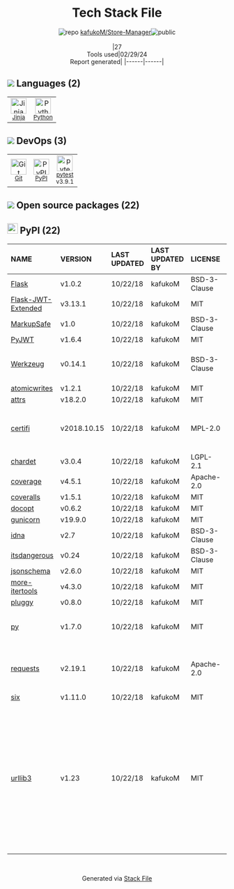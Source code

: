 <!--
&lt;--- Readme.md Snippet without images Start ---&gt;
## Tech Stack
kafukoM/Store-Manager is built on the following main stack:

- [Jinja](https://palletsprojects.com/p/jinja/) – Templating Languages & Extensions
- [Python](https://www.python.org) – Languages
- [pytest](http://pytest.org/latest/) – Testing Frameworks

Full tech stack [here](/techstack.md)

&lt;--- Readme.md Snippet without images End ---&gt;

&lt;--- Readme.md Snippet with images Start ---&gt;
## Tech Stack
kafukoM/Store-Manager is built on the following main stack:

- <img width='25' height='25' src='https://img.stackshare.io/service/2303/New_Project__20_.png' alt='Jinja'/> [Jinja](https://palletsprojects.com/p/jinja/) – Templating Languages & Extensions
- <img width='25' height='25' src='https://img.stackshare.io/service/993/pUBY5pVj.png' alt='Python'/> [Python](https://www.python.org) – Languages
- <img width='25' height='25' src='https://img.stackshare.io/service/4586/Lu99Qe0Z_400x400.png' alt='pytest'/> [pytest](http://pytest.org/latest/) – Testing Frameworks

Full tech stack [here](/techstack.md)

&lt;--- Readme.md Snippet with images End ---&gt;
-->
<div align="center">

# Tech Stack File
![](https://img.stackshare.io/repo.svg "repo") [kafukoM/Store-Manager](https://github.com/kafukoM/Store-Manager)![](https://img.stackshare.io/public_badge.svg "public")
<br/><br/>
|27<br/>Tools used|02/29/24 <br/>Report generated|
|------|------|
</div>

## <img src='https://img.stackshare.io/languages.svg'/> Languages (2)
<table><tr>
  <td align='center'>
  <img width='36' height='36' src='https://img.stackshare.io/service/2303/New_Project__20_.png' alt='Jinja'>
  <br>
  <sub><a href="https://palletsprojects.com/p/jinja/">Jinja</a></sub>
  <br>
  <sub></sub>
</td>

<td align='center'>
  <img width='36' height='36' src='https://img.stackshare.io/service/993/pUBY5pVj.png' alt='Python'>
  <br>
  <sub><a href="https://www.python.org">Python</a></sub>
  <br>
  <sub></sub>
</td>

</tr>
</table>

## <img src='https://img.stackshare.io/devops.svg'/> DevOps (3)
<table><tr>
  <td align='center'>
  <img width='36' height='36' src='https://img.stackshare.io/service/1046/git.png' alt='Git'>
  <br>
  <sub><a href="http://git-scm.com/">Git</a></sub>
  <br>
  <sub></sub>
</td>

<td align='center'>
  <img width='36' height='36' src='https://img.stackshare.io/service/12572/-RIWgodF_400x400.jpg' alt='PyPI'>
  <br>
  <sub><a href="https://pypi.org/">PyPI</a></sub>
  <br>
  <sub></sub>
</td>

<td align='center'>
  <img width='36' height='36' src='https://img.stackshare.io/service/4586/Lu99Qe0Z_400x400.png' alt='pytest'>
  <br>
  <sub><a href="http://pytest.org/latest/">pytest</a></sub>
  <br>
  <sub>v3.9.1</sub>
</td>

</tr>
</table>


## <img src='https://img.stackshare.io/group.svg' /> Open source packages (22)</h2>

## <img width='24' height='24' src='https://img.stackshare.io/service/12572/-RIWgodF_400x400.jpg'/> PyPI (22)

|NAME|VERSION|LAST UPDATED|LAST UPDATED BY|LICENSE|VULNERABILITIES|
|:------|:------|:------|:------|:------|:------|
|[Flask](https://pypi.org/project/Flask)|v1.0.2|10/22/18|kafukoM |BSD-3-Clause|N/A|
|[Flask-JWT-Extended](https://pypi.org/project/Flask-JWT-Extended)|v3.13.1|10/22/18|kafukoM |MIT|N/A|
|[MarkupSafe](https://pypi.org/project/MarkupSafe)|v1.0|10/22/18|kafukoM |BSD-3-Clause|N/A|
|[PyJWT](https://pypi.org/project/PyJWT)|v1.6.4|10/22/18|kafukoM |MIT|N/A|
|[Werkzeug](https://pypi.org/project/Werkzeug)|v0.14.1|10/22/18|kafukoM |BSD-3-Clause|[CVE-2023-25577](https://github.com/advisories/GHSA-xg9f-g7g7-2323) (High)<br/>[CVE-2023-23934](https://github.com/advisories/GHSA-px8h-6qxv-m22q) (Low)|
|[atomicwrites](https://pypi.org/project/atomicwrites)|v1.2.1|10/22/18|kafukoM |MIT|N/A|
|[attrs](https://pypi.org/project/attrs)|v18.2.0|10/22/18|kafukoM |MIT|N/A|
|[certifi](https://pypi.org/project/certifi)|v2018.10.15|10/22/18|kafukoM |MPL-2.0|[CVE-2023-37920](https://github.com/advisories/GHSA-xqr8-7jwr-rhp7) (High)<br/>[CVE-2022-23491](https://github.com/advisories/GHSA-43fp-rhv2-5gv8) (Moderate)|
|[chardet](https://pypi.org/project/chardet)|v3.0.4|10/22/18|kafukoM |LGPL-2.1|N/A|
|[coverage](https://pypi.org/project/coverage)|v4.5.1|10/22/18|kafukoM |Apache-2.0|N/A|
|[coveralls](https://pypi.org/project/coveralls)|v1.5.1|10/22/18|kafukoM |MIT|N/A|
|[docopt](https://pypi.org/project/docopt)|v0.6.2|10/22/18|kafukoM |MIT|N/A|
|[gunicorn](https://pypi.org/project/gunicorn)|v19.9.0|10/22/18|kafukoM |MIT|N/A|
|[idna](https://pypi.org/project/idna)|v2.7|10/22/18|kafukoM |BSD-3-Clause|N/A|
|[itsdangerous](https://pypi.org/project/itsdangerous)|v0.24|10/22/18|kafukoM |BSD-3-Clause|N/A|
|[jsonschema](https://pypi.org/project/jsonschema)|v2.6.0|10/22/18|kafukoM |MIT|N/A|
|[more-itertools](https://pypi.org/project/more-itertools)|v4.3.0|10/22/18|kafukoM |MIT|N/A|
|[pluggy](https://pypi.org/project/pluggy)|v0.8.0|10/22/18|kafukoM |MIT|N/A|
|[py](https://pypi.org/project/py)|v1.7.0|10/22/18|kafukoM |MIT|[CVE-2022-42969](https://github.com/advisories/GHSA-w596-4wvx-j9j6) (High)<br/>[CVE-2020-29651](https://github.com/advisories/GHSA-hj5v-574p-mj7c) (High)|
|[requests](https://pypi.org/project/requests)|v2.19.1|10/22/18|kafukoM |Apache-2.0|[CVE-2018-18074](https://github.com/advisories/GHSA-x84v-xcm2-53pg) (High)<br/>[CVE-2023-32681](https://github.com/advisories/GHSA-j8r2-6x86-q33q) (Moderate)|
|[six](https://pypi.org/project/six)|v1.11.0|10/22/18|kafukoM |MIT|N/A|
|[urllib3](https://pypi.org/project/urllib3)|v1.23|10/22/18|kafukoM |MIT|[CVE-2019-11324](https://github.com/advisories/GHSA-mh33-7rrq-662w) (High)<br/>[CVE-2019-11236](https://github.com/advisories/GHSA-r64q-w8jr-g9qp) (Moderate)<br/>[CVE-2023-45803](https://github.com/advisories/GHSA-g4mx-q9vg-27p4) (Moderate)<br/>[CVE-2018-25091](https://github.com/advisories/GHSA-gwvm-45gx-3cf8) (Moderate)<br/>[CVE-2023-43804](https://github.com/advisories/GHSA-v845-jxx5-vc9f) (Moderate)<br/>[CVE-2020-26137](https://github.com/advisories/GHSA-wqvq-5m8c-6g24) (Moderate)|

<br/>
<div align='center'>

Generated via [Stack File](https://github.com/marketplace/stack-file)
